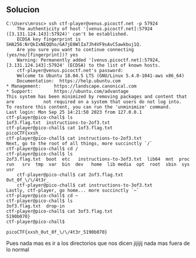 

## Solucion
	C:\Users\mrosc> ssh ctf-player@venus.picoctf.net -p 57924 
		The authenticity of host '[venus.picoctf.net]:57924 ([3.131.124.143]:57924)' can't be established.
		ECDSA key fingerprint is SHA256:NrQkIxNEQQho/GA7jE0WlIa7Jh4VF9sAvC5awkbuj1Q.
		Are you sure you want to continue connecting (yes/no/[fingerprint])? yes
		Warning: Permanently added '[venus.picoctf.net]:57924,[3.131.124.143]:57924' (ECDSA) to the list of known hosts.
		ctf-player@venus.picoctf.net's password:
		Welcome to Ubuntu 18.04.5 LTS (GNU/Linux 5.4.0-1041-aws x86_64)
		Documentation:  https://help.ubuntu.com                                            * Management:     https://landscape.canonical.com                                  * Support:        https://ubuntu.com/advantage                                    This system has been minimized by removing packages and content that are           not required on a system that users do not log into.                               To restore this content, you can run the 'unminimize' command.                     Last login: Mon Sep 25 14:21:50 2023 from 127.0.0.1                                ctf-player@pico-chall$ ls                                                          1of3.flag.txt  instructions-to-2of3.txt                                            ctf-player@pico-chall$ cat 1of3.flag.txt                                           picoCTF{xxsh_                                                                      ctf-player@pico-chall$ cat instructions-to-2of3.txt                                Next, go to the root of all things, more succinctly `/`                            ctf-player@pico-chall$ cd /                                                        ctf-player@pico-chall$ ls                                                         2of3.flag.txt  boot  etc   instructions-to-3of3.txt  lib64  mnt  proc  run   srv  tmp  var  bin  dev   home  lib media  opt  root  sbin  sys  usr
		ctf-player@pico-chall$ cat 2of3.flag.txt                                           0ut_0f_\/\/4t3r_
		ctf-player@pico-chall$ cat instructions-to-3of3.txt                                Lastly, ctf-player, go home... more succinctly `~`                                 ctf-player@pico-chall$ cd ~                                                        ctf-player@pico-chall$ ls                                                          3of3.flag.txt  drop-in                                                             ctf-player@pico-chall$ cat 3of3.flag.txt                                           5190b070}                                                                          ctf-player@pico-chall$ 

	picoCTF{xxsh_0ut_0f_\/\/4t3r_5190b070}

Pues nada mas es ir a los directorios que nos dicen jijijij nada mas fuera de lo normal